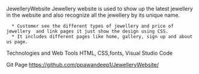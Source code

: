  JewelleryWebsite
 Jewellery website is used to show up the latest jewellery in the website and also recognize all the jewellery by its unique name.
 
      * Customer see the different types of jewellery and price of jewellery  and link pages it just show the design using CSS.
      * It includes different pages like home, gallery, sign up and about us page.
      
 Technologies and Web Tools
   HTML, CSS,fonts, Visual Studio Code
   
 Git Page
 https://github.com/ppawandeep1/JewelleryWebsite/

